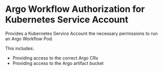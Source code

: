 # Argo Workflow Authorization for Kubernetes Service Account

Provides a Kubernetes Service Account the necessary permissions to run an Argo Workflow Pod.

This includes:

- Providing access to the correct Argo CRs
- Providing access to the Argo artifact bucket
